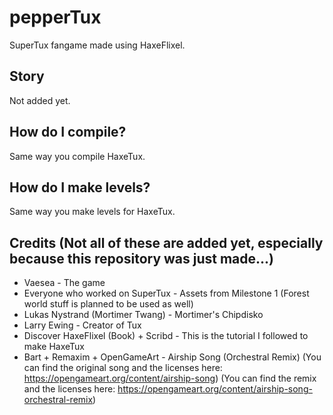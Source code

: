 # pepperTux
SuperTux fangame made using HaxeFlixel.

## Story
Not added yet.

## How do I compile?
Same way you compile HaxeTux.

## How do I make levels?
Same way you make levels for HaxeTux.

## Credits (Not all of these are added yet, especially because this repository was just made...)
* Vaesea - The game
* Everyone who worked on SuperTux - Assets from Milestone 1 (Forest world stuff is planned to be used as well)
* Lukas Nystrand (Mortimer Twang) - Mortimer's Chipdisko
* Larry Ewing - Creator of Tux
* Discover HaxeFlixel (Book) + Scribd - This is the tutorial I followed to make HaxeTux
* Bart + Remaxim + OpenGameArt - Airship Song (Orchestral Remix) (You can find the original song and the licenses here: https://opengameart.org/content/airship-song) (You can find the remix and the licenses here: https://opengameart.org/content/airship-song-orchestral-remix)
